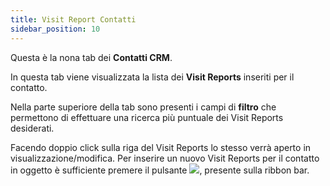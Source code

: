 ```yaml
---
title: Visit Report Contatti
sidebar_position: 10
---
```


Questa è la nona tab dei **Contatti CRM**.

In questa tab viene visualizzata la lista dei **Visit Reports** inseriti per il contatto.

Nella parte superiore della tab sono presenti i campi di **filtro** che permettono di effettuare una ricerca più puntuale dei Visit Reports desiderati.

Facendo doppio click sulla riga del Visit Reports lo stesso verrà aperto in visualizzazione/modifica.
Per inserire un nuovo Visit Reports per il contatto in oggetto è sufficiente premere il pulsante ![](/img/neutral/common/new-visit-report.png), presente sulla ribbon bar.
